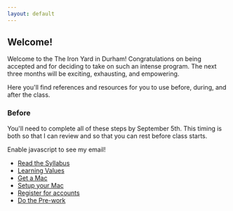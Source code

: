 ```yaml
---
layout: default
---
```


## Welcome!

Welcome to the The Iron Yard in Durham! Congratulations on being accepted and for deciding to take on such an intense program. The next three months will be exciting, exhausting, and empowering.

Here you'll find references and resources for you to use before, during, and after the class.


### Before

You'll need to complete all of these steps by September 5th. This timing is both so that I can review and so that you can rest before class starts.

<script>
var name = 'bryce';
var domain = 'theironyard.com';
var address = name + '@' + domain;
document.write('<p>If you have ANY questions at all, please reach out to me at <a href="mailto:' + address + '">' + address + '</a>.</p>');
</script>
<noscript>Enable javascript to see my email!</noscript>

* [Read the Syllabus](/before/syllabus)
* [Learning Values](/before/learning-values)
* [Get a Mac](/before/mac-specs)
* [Setup your Mac](/before/mac-setup)
* [Register for accounts](/before/accounts)
* [Do the Pre-work](/before/pre-work)
